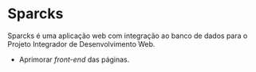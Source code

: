 # Sparcks

Sparcks é uma aplicação web com integração ao banco de dados para o Projeto Integrador de Desenvolvimento Web.

* Aprimorar *front-end* das páginas.
